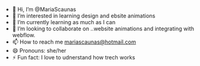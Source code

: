 - 👋 Hi, I’m @MariaScaunas
- 👀 I’m interested in learning design and ebsite animations 
- 🌱 I’m currently learning as much as I can
- 💞️ I’m looking to collaborate on ..website animations and integrating with webflow.
- 📫 How to reach me mariascaunas@hotmail.com
- 😄 Pronouns: she/her
- ⚡ Fun fact: I love to udnerstand how trech works  

<!---
MariaScaunas/MariaScaunas is a ✨ special ✨ repository because its `README.md` (this file) appears on your GitHub profile.
You can click the Preview link to take a look at your changes.
--->
